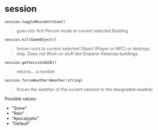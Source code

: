 # session
```session.toggleResidentView()```
>goes into first Person mode to current selected Building

```session.killGameObject()```
>forces ruins to current selected Object (Player or NPC) or destroys ship. Does not Work on stuff like Emperor Ketemas buildings.

```session.getSessionGUID()```
>returns... a number

```
session.forceWeather(Weather:string)
```
>forces the weather of the current session to the designated weather

Possible values:
- "Snow"
- "Rain"
- "Apocalyptic"
- "Default"